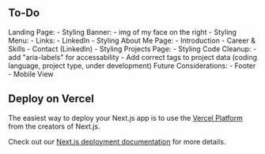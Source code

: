 ## To-Do
Landing Page:
    - Styling
Banner:
    - img of my face on the right
    - Styling
Menu:
    - Links:
        - LinkedIn
    - Styling
About Me Page:
    - Introduction
    - Career & Skills
    - Contact (LinkedIn)
    - Styling
Projects Page:
    - Styling
Code Cleanup:
    - add "aria-labels" for accessability
    - Add correct tags to project data (coding language, project type, under development)
Future Considerations:
    - Footer
    - Mobile View

## Deploy on Vercel

The easiest way to deploy your Next.js app is to use the [Vercel Platform](https://vercel.com/new?utm_medium=default-template&filter=next.js&utm_source=create-next-app&utm_campaign=create-next-app-readme) from the creators of Next.js.

Check out our [Next.js deployment documentation](https://nextjs.org/docs/app/building-your-application/deploying) for more details.